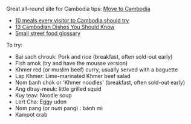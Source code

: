 Great all-round site for Cambodia tips: [Move to Cambodia](http://www.movetocambodia.com)

- [10 meals every visitor to Cambodia should try](http://travel.cnn.com/cambodia-best-dishes-cambodia-food-401118/)
- [13 Cambodian Dishes You Should Know](http://www.seriouseats.com/2012/11/13-cambodian-dishes-you-should-know-slideshow.html)
- [Small street food glossary](https://dwayneeatshiswaythroughasia.wordpress.com/2015/10/18/cheap-cambodian-street-food/)

To try:
- Bai sach chrouk: Pork and rice (breakfast, often sold-out early)
- Fish amok (try and have the mousse version)
- Khmer red (or muslim beef) curry, usually served with a baguette
- Lap Khmer: Lime-marinated Khmer beef salad
- Nom banh chok or 'Khmer noodles' (breakfast, often sold-out early)
- Ang dtray-meuk: little grilled squid
- Kuy teav: Noodle soup
- Lort Cha: Eggy udon
- Nom pang (or *num* pang) : bánh mì
- Kampot crab
